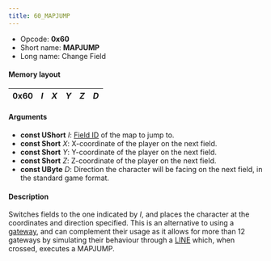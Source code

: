 ```yaml
---
title: 60_MAPJUMP
---
```


- Opcode: **0x60**
- Short name: **MAPJUMP**
- Long name: Change Field

#### Memory layout

| 0x60 | *I* | *X* | *Y* | *Z* | *D* |
|------|-----|-----|-----|-----|-----|

#### Arguments

- **const UShort** *I*: [Field ID](../../Field_List.md) of the map to jump to.
- **const Short** *X*: X-coordinate of the player on the next field.
- **const Short** *Y*: Y-coordinate of the player on the next field.
- **const Short** *Z*: Z-coordinate of the player on the next field.
- **const UByte** *D*: Direction the character will be facing on the next field, in the standard game format.

#### Description

Switches fields to the one indicated by *I*, and places the character at the coordinates and direction specified. This is an alternative to using a [gateway](FF7/Field/3D_Related "wikilink"), and can complement their usage as it allows for more than 12 gateways by simulating their behaviour through a [LINE](D0_LINE.md) which, when crossed, executes a MAPJUMP.
